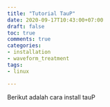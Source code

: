 ```yaml
---
title: "Tutorial TauP"
date: 2020-09-17T10:43:00+07:00
draft: false
toc: true
comments: true
categories:
- installation
- waveform_treatment
tags:
- linux

---
```

 Berikut adalah cara install tauP



<!--more-->
